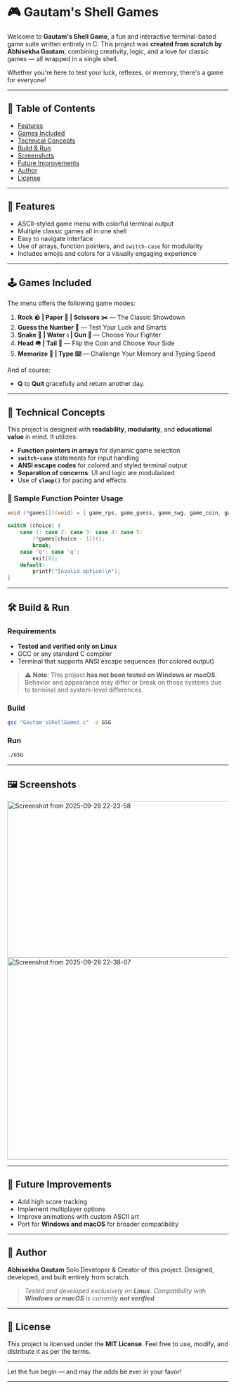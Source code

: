 # 🎮 Gautam's Shell Games

Welcome to **Gautam's Shell Game**, a fun and interactive terminal-based game suite written entirely in C. This project was **created from scratch by Abhisekha Gautam**, combining creativity, logic, and a love for classic games — all wrapped in a single shell.

Whether you're here to test your luck, reflexes, or memory, there's a game for everyone!

---

## 📜 Table of Contents

* [Features](#-features)
* [Games Included](#-games-included)
* [Technical Concepts](#-technical-concepts)
* [Build & Run](#-build--run)
* [Screenshots](#-screenshots)
* [Future Improvements](#-future-improvements)
* [Author](#-author)
* [License](#-license)

---

## 🎯 Features

* ASCII-styled game menu with colorful terminal output
* Multiple classic games all in one shell
* Easy to navigate interface
* Use of arrays, function pointers, and `switch-case` for modularity
* Includes emojis and colors for a visually engaging experience

---

## 🕹️ Games Included

The menu offers the following game modes:

1. **Rock 🪨 | Paper 📄 | Scissors ✂️** — The Classic Showdown
2. **Guess the Number 🧠** — Test Your Luck and Smarts
3. **Snake 🐍 | Water 💧 | Gun 🔫** — Choose Your Fighter
4. **Head 🪖 | Tail 🐾** — Flip the Coin and Choose Your Side
5. **Memorize 🧠 | Type ⌨️** — Challenge Your Memory and Typing Speed

And of course:

* **Q** to **Quit** gracefully and return another day.

---

## 🧠 Technical Concepts

This project is designed with **readability**, **modularity**, and **educational value** in mind. It utilizes:

* **Function pointers in arrays** for dynamic game selection
* **`switch-case`** statements for input handling
* **ANSI escape codes** for colored and styled terminal output
* **Separation of concerns**: UI and logic are modularized
* Use of **`sleep()`** for pacing and effects

### 📌 Sample Function Pointer Usage

```c
void (*games[])(void) = { game_rps, game_guess, game_swg, game_coin, game_memory };

switch (choice) {
    case 1: case 2: case 3: case 4: case 5:
        (*games[choice - 1])();
        break;
    case 'Q': case 'q':
        exit(0);
    default:
        printf("Invalid option!\n");
}
```

---

## 🛠️ Build & Run

### Requirements

* **Tested and verified only on Linux**
* GCC or any standard C compiler
* Terminal that supports ANSI escape sequences (for colored output)

> ⚠️ **Note**:
> This project **has not been tested on Windows or macOS**.
> Behavior and appearance may differ or break on those systems due to terminal and system-level differences.

### Build

```bash
gcc "Gautam'sShellGames.c" -o GSG
```

### Run

```bash
./GSG
```

---

## 🖼️ Screenshots

<img width="613" height="356" alt="Screenshot from 2025-09-28 22-23-58" src="https://github.com/user-attachments/assets/3e191814-dfc0-41a7-b7e2-30b98a70de8d" />

<img width="795" height="460" alt="Screenshot from 2025-09-28 22-38-07" src="https://github.com/user-attachments/assets/8fc1d9a9-99af-463a-9e27-6ee615b01695" />

---

## 🚀 Future Improvements

* Add high score tracking
* Implement multiplayer options
* Improve animations with custom ASCII art
* Port for **Windows and macOS** for broader compatibility

---

## 👤 Author

**Abhisekha Gautam**
Solo Developer & Creator of this project.
Designed, developed, and built entirely from scratch.

> *Tested and developed exclusively on **Linux**. Compatibility with **Windows or macOS** is currently **not verified**.*

---

## 📝 License

This project is licensed under the **MIT License**.
Feel free to use, modify, and distribute it as per the terms.

---

Let the fun begin — and may the odds be ever in your favor!

---
